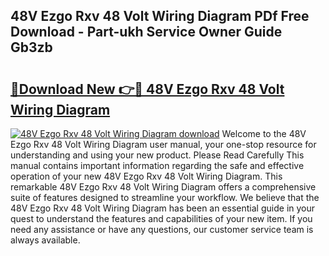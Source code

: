 ## 48V Ezgo Rxv 48 Volt Wiring Diagram PDf Free Download - Part-ukh Service Owner Guide Gb3zb

# <h2><a href="http://dfto6pn.blite.top/?on=48V+Ezgo+Rxv+48+Volt+Wiring+Diagram">🔗Download New 👉🔴 48V Ezgo Rxv 48 Volt Wiring Diagram</a></h2>

[![48V Ezgo Rxv 48 Volt Wiring Diagram download](https://i.imgur.com/lujVjoI.png)](http://dfto6pn.blite.top/?on=48V+Ezgo+Rxv+48+Volt+Wiring+Diagram)
Welcome to the 48V Ezgo Rxv 48 Volt Wiring Diagram user manual, your one-stop resource for understanding and using your new product. Please Read Carefully This manual contains important information regarding the safe and effective operation of your new 48V Ezgo Rxv 48 Volt Wiring Diagram. This remarkable 48V Ezgo Rxv 48 Volt Wiring Diagram offers a comprehensive suite of features designed to streamline your workflow. We believe that the 48V Ezgo Rxv 48 Volt Wiring Diagram has been an essential guide in your quest to understand the features and capabilities of your new item. If you need any assistance or have any questions, our customer service team is always available.
